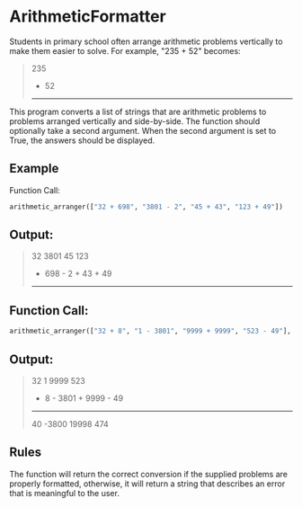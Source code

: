 # ArithmeticFormatter

Students in primary school often arrange arithmetic problems vertically to make them easier to solve. For example, "235 + 52" becomes:

>  235
>+  52
>-----
This program converts a list of strings that are arithmetic problems to problems arranged vertically and side-by-side. The function should optionally take a second argument. When the second argument is set to True, the answers should be displayed.

## Example
Function Call:
```python
arithmetic_arranger(["32 + 698", "3801 - 2", "45 + 43", "123 + 49"])
```
## Output:

>   32      3801      45      123
>+ 698    -    2    + 43    +  49
>-----    ------    ----    -----
## Function Call:
```python
arithmetic_arranger(["32 + 8", "1 - 3801", "9999 + 9999", "523 - 49"], True)
```
## Output:

>  32         1      9999      523
>+  8    - 3801    + 9999    -  49
>----    ------    ------    -----
>  40     -3800     19998      474

## Rules
The function will return the correct conversion if the supplied problems are properly formatted, otherwise, it will return a string that describes an error that is meaningful to the user.